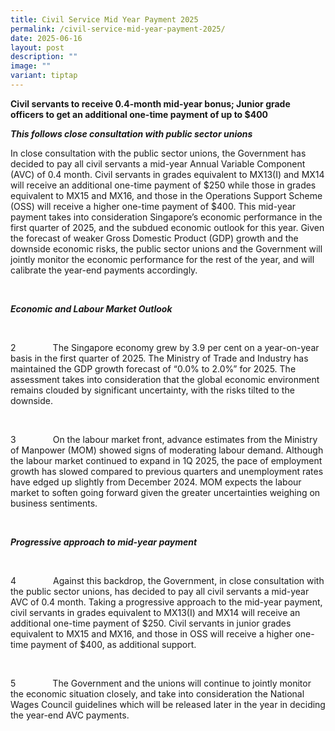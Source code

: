 ```yaml
---
title: Civil Service Mid Year Payment 2025
permalink: /civil-service-mid-year-payment-2025/
date: 2025-06-16
layout: post
description: ""
image: ""
variant: tiptap
---
```

<p><strong>Civil servants to receive 0.4-month mid-year bonus; Junior grade officers to get an additional one-time payment of up to $400</strong>
</p>
<p><strong><em>This follows close consultation with public sector unions</em></strong>
</p>
<p></p>
<p>In close consultation with the public sector unions, the Government has
decided to pay all civil servants a mid-year Annual Variable Component
(AVC) of 0.4 month. Civil servants in grades equivalent to MX13(I) and
MX14 will receive an additional one-time payment of $250 while those in
grades equivalent to MX15 and MX16, and those in the Operations Support
Scheme (OSS) will receive a higher one-time payment of $400. This mid-year
payment takes into consideration Singapore’s economic performance in the
first quarter of 2025, and the subdued economic outlook for this year.
Given the forecast of weaker Gross Domestic Product (GDP) growth and the
downside economic risks, the public sector unions and the Government will
jointly monitor the economic performance for the rest of the year, and
will calibrate the year-end payments accordingly.</p>
<p><strong><em>&nbsp;</em></strong>
</p>
<p><strong><em>Economic and Labour Market Outlook</em></strong>
</p>
<p><strong><em>&nbsp;</em></strong>
</p>
<p>2&nbsp;&nbsp;&nbsp;&nbsp;&nbsp;&nbsp;&nbsp;&nbsp;&nbsp;&nbsp;&nbsp;&nbsp;&nbsp;&nbsp;
The Singapore economy grew by 3.9 per cent on a year-on-year basis in the
first quarter of 2025. The Ministry of Trade and Industry has maintained
the GDP growth forecast of “0.0% to 2.0%” for 2025. The assessment takes
into consideration that the global economic environment remains clouded
by significant uncertainty, with the risks tilted to the downside.</p>
<p>&nbsp;</p>
<p>3&nbsp;&nbsp;&nbsp;&nbsp;&nbsp;&nbsp;&nbsp;&nbsp;&nbsp;&nbsp;&nbsp;&nbsp;&nbsp;&nbsp;
On the labour market front, advance estimates from the Ministry of Manpower
(MOM) showed signs of moderating labour demand. Although the labour market
continued to expand in 1Q 2025, the pace of employment growth has slowed
compared to previous quarters and unemployment rates have edged up slightly
from December 2024. MOM expects the labour market to soften going forward
given the greater uncertainties weighing on business sentiments.</p>
<p><strong><em>&nbsp;</em></strong>
</p>
<p><strong><em>Progressive approach to mid-year payment</em></strong>
</p>
<p>&nbsp;</p>
<p>4&nbsp;&nbsp;&nbsp;&nbsp;&nbsp;&nbsp;&nbsp;&nbsp;&nbsp;&nbsp;&nbsp;&nbsp;&nbsp;&nbsp;
Against this backdrop, the Government, in close consultation with the public
sector unions, has decided to pay all civil servants a mid-year AVC of
0.4 month. Taking a progressive approach to the mid-year payment, civil
servants in grades equivalent to MX13(I) and MX14 will receive an additional
one-time payment of $250. Civil servants in junior grades equivalent to
MX15 and MX16, and those in OSS will receive a higher one-time payment
of $400, as additional support.</p>
<p>&nbsp;</p>
<p>5&nbsp;&nbsp;&nbsp;&nbsp;&nbsp;&nbsp;&nbsp;&nbsp;&nbsp;&nbsp;&nbsp;&nbsp;&nbsp;&nbsp;
The Government and the unions will continue to jointly monitor the economic
situation closely, and take into consideration the National Wages Council
guidelines which will be released later in the year in deciding the year-end
AVC payments.</p>